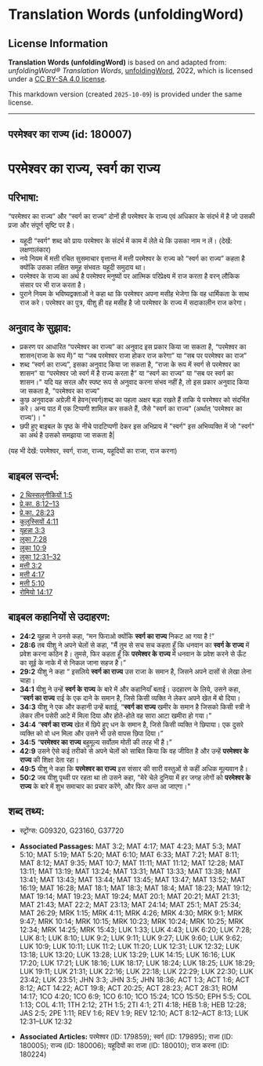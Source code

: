 # Translation Words (unfoldingWord)

## License Information

**Translation Words (unfoldingWord)** is based on and adapted from: _unfoldingWord® Translation Words_, [unfoldingWord](https://unfoldingword.org/utw), 2022, which is licensed under a [CC BY-SA 4.0 license](https://creativecommons.org/licenses/by-sa/4.0/legalcode.en).

This markdown version (created `2025-10-09`) is provided under the same license.



--------------------------------

## परमेश्‍वर का राज्य (id: 180007)

परमेश्‍वर का राज्य, स्वर्ग का राज्य
===================================

परिभाषा:
--------

“परमेश्वर का राज्य” और “स्वर्ग का राज्य” दोनों ही परमेश्वर के राज्य एवं अधिकार के संदर्भ में है जो उसकी प्रजा और संपूर्ण सृष्टि पर है।

* यहूदी “स्वर्ग” शब्द को प्रायः परमेश्वर के संदर्भ में काम में लेते थे कि उसका नाम न लें। (देखें: लक्षणालंकार)
* नये नियम में मत्ती रचित सुसमाचार वृत्तान्त में मत्ती परमेश्वर के राज्य को “स्वर्ग का राज्य” कहता है क्योंकि उसका लक्षित समूह संभवतः यहूदी समुदाय था।
* परमेश्वर के राज्य का अर्थ है परमेश्वर मनुष्यों पर आत्मिक परिप्रेक्ष्य में राज करता है वरन् लौकिक संसार पर भी राज करता है।
* पुराने नियम के भविष्यद्वक्ताओं ने कहा था कि परमेश्वर अपना मसीह भेजेगा कि वह धार्मिकता के साथ राज करे। परमेश्वर का पुत्र, यीशु ही वह मसीह है जो परमेश्वर के राज्य में सदाकालीन राज करेगा।

अनुवाद के सुझाव:
----------------

* प्रकरण पर आधारित “परमेश्वर का राज्य” का अनुवाद इस प्रकार किया जा सकता है, “परमेश्वर का शासन(राजा के रूप में)” या “जब परमेश्वर राजा होकर राज करेगा” या “सब पर परमेश्वर का राज”
* शब्द “स्वर्ग का राज्य”, इसका अनुवाद किया जा सकता है, “राजा के रूप में स्वर्ग से परमेश्वर का शासन” या “परमेश्वर जो स्वर्ग में है राज्य करता है” या “स्वर्ग का राज्य” या “सब पर स्वर्ग का शासन।" यदि यह सरल और स्पष्ट रूप से अनुवाद करना संभव नहीं है, तो इस प्रकार अनुवाद किया जा सकता है, "परमेश्वर का राज्य"
* कुछ अनुवादक अग्रेज़ी में हेवन(स्वर्ग)शब्द का पहला अक्षर बड़ा रखते हैं ताकि ये परमेश्वर को संदर्भित करे। अन्य पाठ में एक टिप्पणी शामिल कर सकते हैं, जैसे "स्वर्ग का राज्य" (अर्थात् 'परमेश्वर का राज्य')। "
* छपी हुए बाइबल के पृष्ठ के नीचे पादटिप्पणी देकर इस अभिप्राय में "स्वर्ग" इस अभिव्यक्ति में जो "स्वर्ग" का अर्थ है उसको समझाया जा सकता है\|

(यह भी देखें: परमेश्वर, स्वर्ग, राजा, राज्य, यहूदियों का राजा, राज करना)

बाइबल सन्दर्भ:
--------------

* [2 थिस्सलुनीकियों 1:5](https://ref.ly/2Thess0:0)
* [प्रे.का. 8:12–13](https://ref.ly/Acts8:12-Acts8:13)
* [प्रे.का. 28:23](https://ref.ly/Acts28:23)
* [कुलुस्सियों 4:11](https://ref.ly/Col4:11)
* [यूहन्ना 3:3](https://ref.ly/John3:3)
* [लूका 7:28](https://ref.ly/Luke7:28)
* [लूका 10:9](https://ref.ly/Luke10:9)
* [लूका 12:31–32](https://ref.ly/Luke12:31-Luke12:32)
* [मत्ती 3:2](https://ref.ly/Matt3:2)
* [मत्ती 4:17](https://ref.ly/Matt4:17)
* [मत्ती 5:10](https://ref.ly/Matt5:10)
* [रोमियो 14:17](https://ref.ly/Rom14:17)

बाइबल कहानियों से उदाहरण:
-------------------------

* **24:2** यूहन्ना ने उनसे कहा, “मन फिराओ क्योंकि **स्वर्ग का राज्य** निकट आ गया है !”
* **28:6** तब यीशु ने अपने चेलों से कहा, "मैं तुम से सच सच कहता हुँ कि धनवान का **स्वर्ग के राज्य** में प्रवेश करना कठिन है। तुमसे, फिर कहता हूँ कि **परमेश्वर के राज्य** में धनवान के प्रवेश करने से ऊँट का सूई के नाके में से निकल जाना सहज है।”
* **29:2** यीशु ने कहा “ इसलिये **स्वर्ग का राज्य** उस राजा के समान है, जिसने अपने दासों से लेखा लेना चाहा।
* **34:1** यीशु ने उन्हें **स्वर्ग के राज्य** के बारे में और कहानियाँ बताई। उदहारण के लिये, उसने कहा, “**स्वर्ग का राज्य** राई के एक दाने के समान है, जिसे किसी व्यक्ति ने लेकर अपने खेत में बो दिया।
* **34:3** यीशु ने एक और कहानी उन्हें बताई, “**स्वर्ग का राज्य** खमीर के समान है जिसको किसी स्त्री ने लेकर तीन पसेरी आटे में मिला दिया और होते\-होते वह सारा आटा खमीरा हो गया।”
* **34:4** “**स्वर्ग का राज्य** खेत में छिपे हुए धन के समान है, जिसे किसी व्यक्ति ने छिपाया। एक दुसरे व्यक्ति को वो धन मिला और उसने भी उसे वापस छिपा दिया।”
* **34:5** “**परमेश्वर का राज्य** बहुमूल्य सर्वोतम मोती की तरह भी है।”
* **42:9** उसने ऐसे कई तरीको से अपने चेलों को साबित किया कि वह जीवित है और उन्हें **परमेश्वर के राज्य** की शिक्षा देता रहा।
* **49:5** यीशु ने कहा कि **परमेश्वर का राज्य** इस संसार की सारी वस्तुओं से कहीं अधिक मूल्यवान है।
* **50:2** जब यीशु पृथ्वी पर रहता था तो उसने कहा, "मेरे चेले दुनिया में हर जगह लोगों को **परमेश्वर के राज्य** के बारे में शुभ समाचार का प्रचार करेंगे, और फिर अन्त आ जाएगा।"

शब्द तथ्य:
----------

* स्ट्रोंग्स: G09320, G23160, G37720

* **Associated Passages:** MAT 3:2; MAT 4:17; MAT 4:23; MAT 5:3; MAT 5:10; MAT 5:19; MAT 5:20; MAT 6:10; MAT 6:33; MAT 7:21; MAT 8:11; MAT 8:12; MAT 9:35; MAT 10:7; MAT 11:11; MAT 11:12; MAT 12:28; MAT 13:11; MAT 13:19; MAT 13:24; MAT 13:31; MAT 13:33; MAT 13:38; MAT 13:41; MAT 13:43; MAT 13:44; MAT 13:45; MAT 13:47; MAT 13:52; MAT 16:19; MAT 16:28; MAT 18:1; MAT 18:3; MAT 18:4; MAT 18:23; MAT 19:12; MAT 19:14; MAT 19:23; MAT 19:24; MAT 20:1; MAT 20:21; MAT 21:31; MAT 21:43; MAT 22:2; MAT 23:13; MAT 24:14; MAT 25:1; MAT 25:34; MAT 26:29; MRK 1:15; MRK 4:11; MRK 4:26; MRK 4:30; MRK 9:1; MRK 9:47; MRK 10:14; MRK 10:15; MRK 10:23; MRK 10:24; MRK 10:25; MRK 12:34; MRK 14:25; MRK 15:43; LUK 1:33; LUK 4:43; LUK 6:20; LUK 7:28; LUK 8:1; LUK 8:10; LUK 9:2; LUK 9:11; LUK 9:27; LUK 9:60; LUK 9:62; LUK 10:9; LUK 10:11; LUK 11:2; LUK 11:20; LUK 12:31; LUK 12:32; LUK 13:18; LUK 13:20; LUK 13:28; LUK 13:29; LUK 14:15; LUK 16:16; LUK 17:20; LUK 17:21; LUK 18:16; LUK 18:17; LUK 18:24; LUK 18:25; LUK 18:29; LUK 19:11; LUK 21:31; LUK 22:16; LUK 22:18; LUK 22:29; LUK 22:30; LUK 23:42; LUK 23:51; JHN 3:3; JHN 3:5; JHN 18:36; ACT 1:3; ACT 1:6; ACT 8:12; ACT 14:22; ACT 19:8; ACT 20:25; ACT 28:23; ACT 28:31; ROM 14:17; 1CO 4:20; 1CO 6:9; 1CO 6:10; 1CO 15:24; 1CO 15:50; EPH 5:5; COL 1:13; COL 4:11; 1TH 2:12; 2TH 1:5; 2TI 4:1; 2TI 4:18; HEB 1:8; HEB 12:28; JAS 2:5; 2PE 1:11; REV 1:6; REV 1:9; REV 12:10; ACT 8:12–ACT 8:13; LUK 12:31–LUK 12:32
* **Associated Articles:** परमेश्‍वर (ID: 179859); स्वर्ग (ID: 179895); राजा (ID: 180005); राज्य (ID: 180006); यहूदियों का राजा (ID: 180010); राज करना (ID: 180224)

